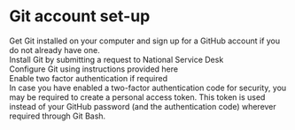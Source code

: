 # Git account set-up
Get Git installed on your computer and sign up for a GitHub account if you do not already have one.  
	Install Git by submitting a request to National Service Desk  
	Configure Git using instructions provided here  
	Enable two factor authentication if required  
In case you have enabled a two-factor authentication code for security, you may be required to create a personal access token. This token is used instead of your GitHub password (and the authentication code) wherever required through Git Bash.  
